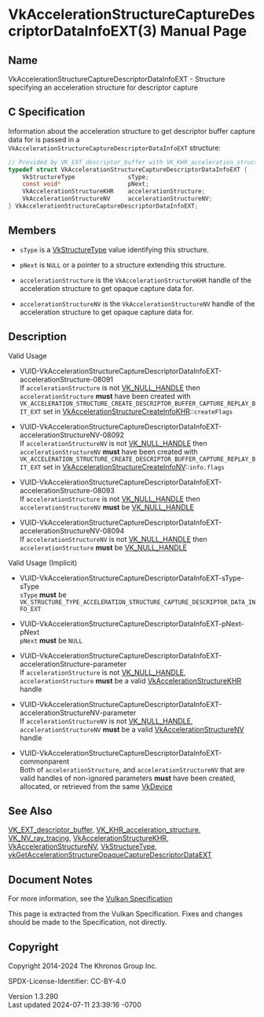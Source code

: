 # VkAccelerationStructureCaptureDescriptorDataInfoEXT(3) Manual Page

## Name

VkAccelerationStructureCaptureDescriptorDataInfoEXT - Structure
specifying an acceleration structure for descriptor capture



## <a href="#_c_specification" class="anchor"></a>C Specification

Information about the acceleration structure to get descriptor buffer
capture data for is passed in a
`VkAccelerationStructureCaptureDescriptorDataInfoEXT` structure:

``` c
// Provided by VK_EXT_descriptor_buffer with VK_KHR_acceleration_structure or VK_NV_ray_tracing
typedef struct VkAccelerationStructureCaptureDescriptorDataInfoEXT {
    VkStructureType               sType;
    const void*                   pNext;
    VkAccelerationStructureKHR    accelerationStructure;
    VkAccelerationStructureNV     accelerationStructureNV;
} VkAccelerationStructureCaptureDescriptorDataInfoEXT;
```

## <a href="#_members" class="anchor"></a>Members

- `sType` is a [VkStructureType](https://registry.khronos.org/vulkan/specs/1.3-extensions/man/html/VkStructureType.html) value identifying
  this structure.

- `pNext` is `NULL` or a pointer to a structure extending this
  structure.

- `accelerationStructure` is the `VkAccelerationStructureKHR` handle of
  the acceleration structure to get opaque capture data for.

- `accelerationStructureNV` is the `VkAccelerationStructureNV` handle of
  the acceleration structure to get opaque capture data for.

## <a href="#_description" class="anchor"></a>Description

Valid Usage

- <a
  href="#VUID-VkAccelerationStructureCaptureDescriptorDataInfoEXT-accelerationStructure-08091"
  id="VUID-VkAccelerationStructureCaptureDescriptorDataInfoEXT-accelerationStructure-08091"></a>
  VUID-VkAccelerationStructureCaptureDescriptorDataInfoEXT-accelerationStructure-08091  
  If `accelerationStructure` is not
  [VK_NULL_HANDLE](https://registry.khronos.org/vulkan/specs/1.3-extensions/man/html/VK_NULL_HANDLE.html) then `accelerationStructure`
  **must** have been created with
  `VK_ACCELERATION_STRUCTURE_CREATE_DESCRIPTOR_BUFFER_CAPTURE_REPLAY_BIT_EXT`
  set in
  [VkAccelerationStructureCreateInfoKHR](https://registry.khronos.org/vulkan/specs/1.3-extensions/man/html/VkAccelerationStructureCreateInfoKHR.html)::`createFlags`

- <a
  href="#VUID-VkAccelerationStructureCaptureDescriptorDataInfoEXT-accelerationStructureNV-08092"
  id="VUID-VkAccelerationStructureCaptureDescriptorDataInfoEXT-accelerationStructureNV-08092"></a>
  VUID-VkAccelerationStructureCaptureDescriptorDataInfoEXT-accelerationStructureNV-08092  
  If `accelerationStructureNV` is not
  [VK_NULL_HANDLE](https://registry.khronos.org/vulkan/specs/1.3-extensions/man/html/VK_NULL_HANDLE.html) then `accelerationStructureNV`
  **must** have been created with
  `VK_ACCELERATION_STRUCTURE_CREATE_DESCRIPTOR_BUFFER_CAPTURE_REPLAY_BIT_EXT`
  set in
  [VkAccelerationStructureCreateInfoNV](https://registry.khronos.org/vulkan/specs/1.3-extensions/man/html/VkAccelerationStructureCreateInfoNV.html)::`info.flags`

- <a
  href="#VUID-VkAccelerationStructureCaptureDescriptorDataInfoEXT-accelerationStructure-08093"
  id="VUID-VkAccelerationStructureCaptureDescriptorDataInfoEXT-accelerationStructure-08093"></a>
  VUID-VkAccelerationStructureCaptureDescriptorDataInfoEXT-accelerationStructure-08093  
  If `accelerationStructure` is not
  [VK_NULL_HANDLE](https://registry.khronos.org/vulkan/specs/1.3-extensions/man/html/VK_NULL_HANDLE.html) then `accelerationStructureNV`
  **must** be [VK_NULL_HANDLE](https://registry.khronos.org/vulkan/specs/1.3-extensions/man/html/VK_NULL_HANDLE.html)

- <a
  href="#VUID-VkAccelerationStructureCaptureDescriptorDataInfoEXT-accelerationStructureNV-08094"
  id="VUID-VkAccelerationStructureCaptureDescriptorDataInfoEXT-accelerationStructureNV-08094"></a>
  VUID-VkAccelerationStructureCaptureDescriptorDataInfoEXT-accelerationStructureNV-08094  
  If `accelerationStructureNV` is not
  [VK_NULL_HANDLE](https://registry.khronos.org/vulkan/specs/1.3-extensions/man/html/VK_NULL_HANDLE.html) then `accelerationStructure`
  **must** be [VK_NULL_HANDLE](https://registry.khronos.org/vulkan/specs/1.3-extensions/man/html/VK_NULL_HANDLE.html)

Valid Usage (Implicit)

- <a
  href="#VUID-VkAccelerationStructureCaptureDescriptorDataInfoEXT-sType-sType"
  id="VUID-VkAccelerationStructureCaptureDescriptorDataInfoEXT-sType-sType"></a>
  VUID-VkAccelerationStructureCaptureDescriptorDataInfoEXT-sType-sType  
  `sType` **must** be
  `VK_STRUCTURE_TYPE_ACCELERATION_STRUCTURE_CAPTURE_DESCRIPTOR_DATA_INFO_EXT`

- <a
  href="#VUID-VkAccelerationStructureCaptureDescriptorDataInfoEXT-pNext-pNext"
  id="VUID-VkAccelerationStructureCaptureDescriptorDataInfoEXT-pNext-pNext"></a>
  VUID-VkAccelerationStructureCaptureDescriptorDataInfoEXT-pNext-pNext  
  `pNext` **must** be `NULL`

- <a
  href="#VUID-VkAccelerationStructureCaptureDescriptorDataInfoEXT-accelerationStructure-parameter"
  id="VUID-VkAccelerationStructureCaptureDescriptorDataInfoEXT-accelerationStructure-parameter"></a>
  VUID-VkAccelerationStructureCaptureDescriptorDataInfoEXT-accelerationStructure-parameter  
  If `accelerationStructure` is not
  [VK_NULL_HANDLE](https://registry.khronos.org/vulkan/specs/1.3-extensions/man/html/VK_NULL_HANDLE.html), `accelerationStructure`
  **must** be a valid
  [VkAccelerationStructureKHR](https://registry.khronos.org/vulkan/specs/1.3-extensions/man/html/VkAccelerationStructureKHR.html) handle

- <a
  href="#VUID-VkAccelerationStructureCaptureDescriptorDataInfoEXT-accelerationStructureNV-parameter"
  id="VUID-VkAccelerationStructureCaptureDescriptorDataInfoEXT-accelerationStructureNV-parameter"></a>
  VUID-VkAccelerationStructureCaptureDescriptorDataInfoEXT-accelerationStructureNV-parameter  
  If `accelerationStructureNV` is not
  [VK_NULL_HANDLE](https://registry.khronos.org/vulkan/specs/1.3-extensions/man/html/VK_NULL_HANDLE.html), `accelerationStructureNV`
  **must** be a valid
  [VkAccelerationStructureNV](https://registry.khronos.org/vulkan/specs/1.3-extensions/man/html/VkAccelerationStructureNV.html) handle

- <a
  href="#VUID-VkAccelerationStructureCaptureDescriptorDataInfoEXT-commonparent"
  id="VUID-VkAccelerationStructureCaptureDescriptorDataInfoEXT-commonparent"></a>
  VUID-VkAccelerationStructureCaptureDescriptorDataInfoEXT-commonparent  
  Both of `accelerationStructure`, and `accelerationStructureNV` that
  are valid handles of non-ignored parameters **must** have been
  created, allocated, or retrieved from the same
  [VkDevice](https://registry.khronos.org/vulkan/specs/1.3-extensions/man/html/VkDevice.html)

## <a href="#_see_also" class="anchor"></a>See Also

[VK_EXT_descriptor_buffer](https://registry.khronos.org/vulkan/specs/1.3-extensions/man/html/VK_EXT_descriptor_buffer.html),
[VK_KHR_acceleration_structure](https://registry.khronos.org/vulkan/specs/1.3-extensions/man/html/VK_KHR_acceleration_structure.html),
[VK_NV_ray_tracing](https://registry.khronos.org/vulkan/specs/1.3-extensions/man/html/VK_NV_ray_tracing.html),
[VkAccelerationStructureKHR](https://registry.khronos.org/vulkan/specs/1.3-extensions/man/html/VkAccelerationStructureKHR.html),
[VkAccelerationStructureNV](https://registry.khronos.org/vulkan/specs/1.3-extensions/man/html/VkAccelerationStructureNV.html),
[VkStructureType](https://registry.khronos.org/vulkan/specs/1.3-extensions/man/html/VkStructureType.html),
[vkGetAccelerationStructureOpaqueCaptureDescriptorDataEXT](https://registry.khronos.org/vulkan/specs/1.3-extensions/man/html/vkGetAccelerationStructureOpaqueCaptureDescriptorDataEXT.html)

## <a href="#_document_notes" class="anchor"></a>Document Notes

For more information, see the <a
href="https://registry.khronos.org/vulkan/specs/1.3-extensions/html/vkspec.html#VkAccelerationStructureCaptureDescriptorDataInfoEXT"
target="_blank" rel="noopener">Vulkan Specification</a>

This page is extracted from the Vulkan Specification. Fixes and changes
should be made to the Specification, not directly.

## <a href="#_copyright" class="anchor"></a>Copyright

Copyright 2014-2024 The Khronos Group Inc.

SPDX-License-Identifier: CC-BY-4.0

Version 1.3.290  
Last updated 2024-07-11 23:39:16 -0700
